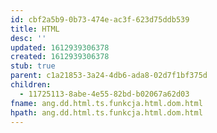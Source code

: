 ```yaml
---
id: cbf2a5b9-0b73-474e-ac3f-623d75ddb539
title: HTML
desc: ''
updated: 1612939306378
created: 1612939306378
stub: true
parent: c1a21853-3a24-4db6-ada8-02d7f1bf375d
children:
  - 11725113-8abe-4e55-82bd-b02067a62d03
fname: ang.dd.html.ts.funkcja.html.dom.html
hpath: ang.dd.html.ts.funkcja.html.dom.html
---
```



